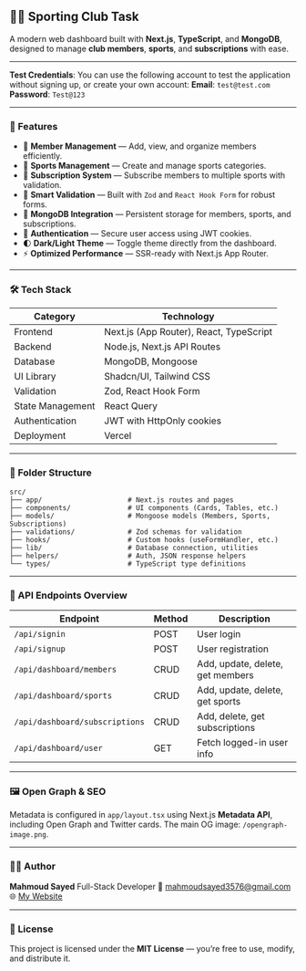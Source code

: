 ## 🏋️‍♂️ Sporting Club Task

A modern web dashboard built with **Next.js**, **TypeScript**, and **MongoDB**, designed to manage **club members**, **sports**, and **subscriptions** with ease.

---

**Test Credentials**: You can use the following account to test the application without signing up, or create your own account:
**Email**: `test@test.com`
**Password**: `Test@123`

---

### 🚀 Features

- 👥 **Member Management** — Add, view, and organize members efficiently.
- 🏀 **Sports Management** — Create and manage sports categories.
- 🎫 **Subscription System** — Subscribe members to multiple sports with validation.
- 🧠 **Smart Validation** — Built with `Zod` and `React Hook Form` for robust forms.
- 💾 **MongoDB Integration** — Persistent storage for members, sports, and subscriptions.
- 🔐 **Authentication** — Secure user access using JWT cookies.
- 🌓 **Dark/Light Theme** — Toggle theme directly from the dashboard.
- ⚡ **Optimized Performance** — SSR-ready with Next.js App Router.

---

### 🛠️ Tech Stack

| Category         | Technology                              |
| ---------------- | --------------------------------------- |
| Frontend         | Next.js (App Router), React, TypeScript |
| Backend          | Node.js, Next.js API Routes             |
| Database         | MongoDB, Mongoose                       |
| UI Library       | Shadcn/UI, Tailwind CSS                 |
| Validation       | Zod, React Hook Form                    |
| State Management | React Query                             |
| Authentication   | JWT with HttpOnly cookies               |
| Deployment       | Vercel                                  |

---

### 🧩 Folder Structure

```
src/
├── app/                     # Next.js routes and pages
├── components/              # UI components (Cards, Tables, etc.)
├── models/                  # Mongoose models (Members, Sports, Subscriptions)
├── validations/             # Zod schemas for validation
├── hooks/                   # Custom hooks (useFormHandler, etc.)
├── lib/                     # Database connection, utilities
├── helpers/                 # Auth, JSON response helpers
└── types/                   # TypeScript type definitions
```

---

### 🧱 API Endpoints Overview

| Endpoint                       | Method | Description                      |
| ------------------------------ | ------ | -------------------------------- |
| `/api/signin`                  | POST   | User login                       |
| `/api/signup`                  | POST   | User registration                |
| `/api/dashboard/members`       | CRUD   | Add, update, delete, get members |
| `/api/dashboard/sports`        | CRUD   | Add, update, delete, get sports  |
| `/api/dashboard/subscriptions` | CRUD   | Add, delete, get subscriptions   |
| `/api/dashboard/user`          | GET    | Fetch logged-in user info        |

---

### 🖼️ Open Graph & SEO

Metadata is configured in `app/layout.tsx` using Next.js **Metadata API**, including Open Graph and Twitter cards.
The main OG image: `/opengraph-image.png`.

---

### 🧑‍💻 Author

**Mahmoud Sayed**
Full-Stack Developer
📧 [mahmoudsayed3576@gmail.com](mailto:mahmoudsayed3576@gmail.com)
🌐 [My Website](https://www.mahmoud.life/)

---

### 📜 License

This project is licensed under the **MIT License** — you’re free to use, modify, and distribute it.
